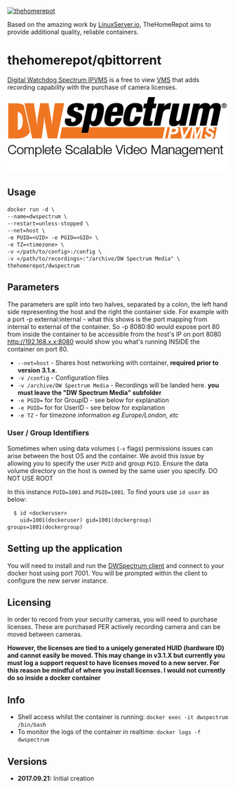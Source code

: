 [linuxserverurl]: https://linuxserver.io
[thehomerepoturl]: https://github.com/thehomerepot
[appurl]: http://digital-watchdog.com/productdetail/DW-Spectrum-IPVMS/
[hub]: https://hub.docker.com/r/thehomerepot/dwspectrum/

[![thehomerepot](https://github.com/thehomerepot/media/raw/master/thehomerepot_banner_medium.png)][thehomerepoturl]

Based on the amazing work by [LinuxServer.io][linuxserverurl], TheHomeRepot aims to provide additional quality, reliable containers. 

# thehomerepot/qbittorrent

[Digital Watchdog Spectrum IPVMS][appurl] is a free to view [VMS](https://en.wikipedia.org/wiki/Video_management_system) that adds recording capability with the purchase of camera licenses.

[![Digital Watchdog Spectrum IPVMS](https://github.com/thehomerepot/media/raw/master/dwspectrum-icon.png)][appurl]

## Usage

```
docker run -d \
--name=dwspectrum \
--restart=unless-stopped \
--net=host \
-e PUID=<UID> -e PGID=<GID> \
-e TZ=<timezone> \
-v </path/to/config>:/config \
-v </path/to/recordings>:"/archive/DW Spectrum Media" \
thehomerepot/dwspectrum
```

## Parameters

The parameters are split into two halves, separated by a colon, the left hand side representing the host and the right the container side. 
For example with a port -p external:internal - what this shows is the port mapping from internal to external of the container.
So -p 8080:80 would expose port 80 from inside the container to be accessible from the host's IP on port 8080
http://192.168.x.x:8080 would show you what's running INSIDE the container on port 80.


* `--net=host` - Shares host networking with container, **required prior to version 3.1.x**.
* `-v /config` - Configuration files
* `-v /archive/DW Spectrum Media` - Recordings will be landed here. **you must leave the "DW Spectrum Media" subfolder**
* `-e PGID=` for for GroupID - see below for explanation
* `-e PUID=` for for UserID - see below for explanation
* `-e TZ` - for timezone information *eg Europe/London, etc*

### User / Group Identifiers

Sometimes when using data volumes (`-v` flags) permissions issues can arise between the host OS and the container. We avoid this issue by allowing you to specify the user `PUID` and group `PGID`. Ensure the data volume directory on the host is owned by the same user you specify. DO NOT USE ROOT

In this instance `PUID=1001` and `PGID=1001`. To find yours use `id user` as below:

```
  $ id <dockeruser>
    uid=1001(dockeruser) gid=1001(dockergroup) groups=1001(dockergroup)
```

## Setting up the application

You will need to install and run the [DWSpectrum client](http://digital-watchdog.com/DW_Spectrum/) and connect to your docker host using port 7001. You will be prompted within the client to configure the new server instance.

## Licensing

In order to record from your security cameras, you will need to purchase licenses. These are purchased PER actively recording camera and can be moved between cameras.

**However, the licenses are tied to a uniqely generated HUID (hardware ID) and cannot easily be moved. This may change in v3.1.X but currently you must log a support request to have licenses moved to a new server. For this reason be mindful of where you install licenses. I would not currently do so inside a docker container**

## Info

* Shell access whilst the container is running: `docker exec -it dwspectrum /bin/bash`
* To monitor the logs of the container in realtime: `docker logs -f dwspectrum`


## Versions

+ **2017.09.21:** Initial creation
